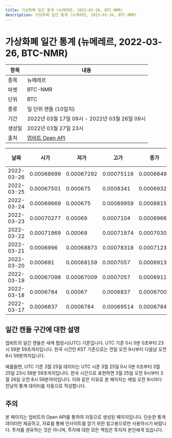 ```yaml
---
title: 가상화폐 일간 통계 (뉴메레르, 2022-03-26, BTC-NMR)
description: 가상화폐 일간 통계 (뉴메레르, 2022-03-26, BTC-NMR)
---
```



가상화폐 일간 통계 (뉴메레르, 2022-03-26, BTC-NMR)
===

|항목|내용|
|--|--|
|종목|뉴메레르|
|마켓|BTC-NMR|
|단위|BTC|
|종류|일 단위 캔들 (10일치)|
|기간|2022년 03월 17일 09시 - 2022년 03월 26일 09시|
|생성일|2022년 03월 27일 23시|
|출처|[업비트 Open API](https://docs.upbit.com)|


|날짜|시가|저가|고가|종가|비고|
|--|--|--|--|--|--|
|2022-03-26|0.00068699|0.00067292|0.00075116|0.00068494|    |
|2022-03-25|0.00067501|0.000675|0.0008341|0.00069329|    |
|2022-03-24|0.00069669|0.000675|0.00069959|0.00068158|    |
|2022-03-23|0.00070277|0.00069|0.0007104|0.00069669|    |
|2022-03-22|0.00071969|0.00069|0.00071974|0.00070305|    |
|2022-03-21|0.0006996|0.00068873|0.00078318|0.00071233|    |
|2022-03-20|0.000691|0.00068159|0.0007057|0.00069138|    |
|2022-03-19|0.00067098|0.00067009|0.0007057|0.0006911|    |
|2022-03-18|0.0006784|0.00067|0.0006837|0.00067009|    |
|2022-03-17|0.0006837|0.0006784|0.00069514|0.0006784|    |


일간 캔들 구간에 대한 설명
---


업비트의 일간 캔들은 세계 협정시(UTC) 기준입니다. 
UTC 기준 0시 0분 0초부터 23시 59분 59초까지입니다. 
한국 시간인 KST 기준으로는 전일 오전 9시부터 다음날 오전 8시 59분까지입니다. 


예를들면, UTC 기준 3월 25일 데이터는 UTC 시준 3월 25일 0시 0분 0초부터 3월 25일 23시 59분 59초까지입니다. 
한국 시간으로 표현하면 3월 25일 오전 9시부터 3월 26일 오전 8시 59분까지입니다. 
이와 같은 이유로 본 페이지는 매일 오전 9시마다 전날의 통계 데이터를 자동으로 작성합니다. 


주의
---


본 페이지는 업비트의 Open API를 통하여 자동으로 생성된 페이지입니다. 
단순한 통계 데이터만 제공하고, 자료를 통해 인사이트를 얻기 위한 참고용으로만 사용하시기 바랍니다. 
투자를 권유하는 것은 아니며, 투자에 대한 모든 책임은 투자자 본인에게 있습니다. 
